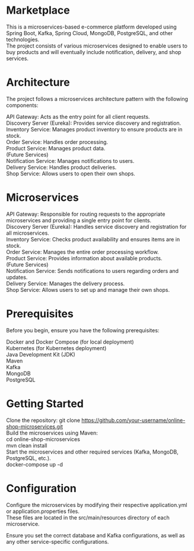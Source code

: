 # Marketplace
This is a microservices-based e-commerce platform developed using Spring Boot, Kafka, Spring Cloud, MongoDB, PostgreSQL, and other technologies.  
The project consists of various microservices designed to enable users to buy products and will eventually include notification, delivery, and shop services.  
  
# Architecture  
The project follows a microservices architecture pattern with the following components:  
  
API Gateway: Acts as the entry point for all client requests.  
Discovery Server (Eureka): Provides service discovery and registration.  
Inventory Service: Manages product inventory to ensure products are in stock.  
Order Service: Handles order processing.  
Product Service: Manages product data.  
(Future Services)  
Notification Service: Manages notifications to users.  
Delivery Service: Handles product deliveries.  
Shop Service: Allows users to open their own shops.  
  
# Microservices  
API Gateway: Responsible for routing requests to the appropriate microservices and providing a single entry point for clients.  
Discovery Server (Eureka): Handles service discovery and registration for all microservices.  
Inventory Service: Checks product availability and ensures items are in stock.  
Order Service: Manages the entire order processing workflow.  
Product Service: Provides information about available products.  
(Future Services)  
Notification Service: Sends notifications to users regarding orders and updates.  
Delivery Service: Manages the delivery process.  
Shop Service: Allows users to set up and manage their own shops.  
  
# Prerequisites  
Before you begin, ensure you have the following prerequisites:  
  
Docker and Docker Compose (for local deployment)  
Kubernetes (for Kubernetes deployment)  
Java Development Kit (JDK)  
Maven  
Kafka  
MongoDB  
PostgreSQL  

# Getting Started  
Clone the repository: git clone https://github.com/your-username/online-shop-microservices.git  
Build the microservices using Maven:  
cd online-shop-microservices  
mvn clean install  
Start the microservices and other required services (Kafka, MongoDB, PostgreSQL, etc.).  
docker-compose up -d  
  
# Configuration  
Configure the microservices by modifying their respective application.yml or application.properties files.  
These files are located in the src/main/resources directory of each microservice.  
  
Ensure you set the correct database and Kafka configurations, as well as any other service-specific configurations.  
